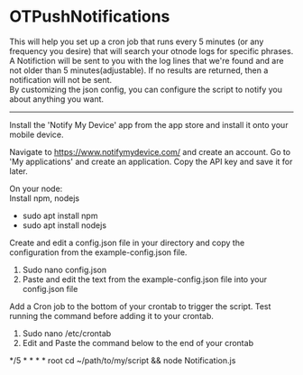 # OTPushNotifications
This will help you set up a cron job that runs every 5 minutes (or any frequency you desire) that will search your otnode logs for specific phrases. A Notifiction will be sent to you with the log lines that we're found and are not older than 5 minutes(adjustable). If no results are returned, then a notification will not be sent.<br>
By customizing the json config, you can configure the script to notify you about anything you want.
<br>

------------------------------------------------------------------------------------------------------------------------------------------------------------------
Install the 'Notify My Device' app from the app store and install it onto your mobile device.

Navigate to https://www.notifymydevice.com/ and create an account. Go to 'My applications' and create an application. Copy the API key and save it for later.

On your node:<br>
Install npm, nodejs
<ul>
<li>sudo apt install npm</li>
<li>sudo apt install nodejs</li>
</ul>

Create and edit a config.json file in your directory and copy the configuration from the example-config.json file.
<ol>
<li>Sudo nano config.json</li>
<li>Paste and edit the text from the example-config.json file into your config.json file</li>
</ol>

Add a Cron job to the bottom of your crontab to trigger the script. Test running the command before adding it to your crontab.
<ol>
<li>Sudo nano /etc/crontab</li>
<li>Edit and Paste the command below to the end of your crontab</li>
</ol>

*/5 * * * * root cd ~/path/to/my/script && node Notification.js


